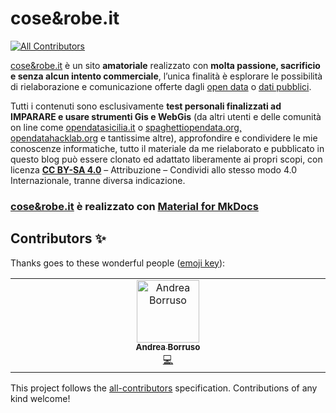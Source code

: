 # cose&robe.it
<!-- ALL-CONTRIBUTORS-BADGE:START - Do not remove or modify this section -->
[![All Contributors](https://img.shields.io/badge/all_contributors-1-orange.svg?style=flat-square)](#contributors-)
<!-- ALL-CONTRIBUTORS-BADGE:END -->
[cose&robe.it](https://coseerobe.it/) è un sito **amatoriale** realizzato con **molta passione, sacrificio e senza alcun intento commerciale**, l’unica finalità è esplorare le possibilità di rielaborazione e comunicazione offerte dagli [open data](https://it.wikipedia.org/wiki/Dati_aperti) o [dati pubblici](https://medium.com/open-data-stories/non-open-data-ma-dati-pubblici-la-metafora-dellacqua-b09ff1c24fe3).

Tutti i contenuti sono esclusivamente **test personali finalizzati ad IMPARARE e usare strumenti Gis e WebGis** (da altri utenti e delle comunità on line come [opendatasicilia.it](http://opendatasicilia.it/) o [spaghettiopendata.org,](http://www.spaghettiopendata.org/) [opendatahacklab.org](http://opendatahacklab.org/site/) e tantissime altre), approfondire e condividere le mie conoscenze informatiche, tutto il materiale da me rielaborato e pubblicato in questo blog può essere clonato ed adattato liberamente ai propri scopi, con licenza **[CC BY-SA 4.0](https://creativecommons.org/licenses/by/4.0/deed.it)** – Attribuzione – Condividi allo stesso modo 4.0 Internazionale, tranne diversa indicazione.

### [cose&robe.it](https://coseerobe.it/) è realizzato con [Material for MkDocs](https://squidfunk.github.io/mkdocs-material/)



## Contributors ✨

Thanks goes to these wonderful people ([emoji key](https://allcontributors.org/docs/en/emoji-key)):

<!-- ALL-CONTRIBUTORS-LIST:START - Do not remove or modify this section -->
<!-- prettier-ignore-start -->
<!-- markdownlint-disable -->
<table>
  <tbody>
    <tr>
      <td align="center" valign="top" width="14.28%"><a href="https://medium.com/@aborruso"><img src="https://avatars.githubusercontent.com/u/30607?v=4?s=100" width="100px;" alt="Andrea Borruso"/><br /><sub><b>Andrea Borruso</b></sub></a><br /><a href="https://github.com/coseerobe/coseerobe/commits?author=aborruso" title="Code">💻</a></td>
    </tr>
  </tbody>
</table>

<!-- markdownlint-restore -->
<!-- prettier-ignore-end -->

<!-- ALL-CONTRIBUTORS-LIST:END -->

This project follows the [all-contributors](https://github.com/all-contributors/all-contributors) specification. Contributions of any kind welcome!